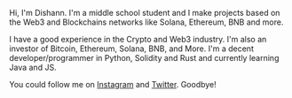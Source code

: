 Hi, I'm Dishann.
I'm a middle school student and I make projects based on the Web3 and Blockchains networks like Solana, Ethereum, BNB and more.

I have a good experience in the Crypto and Web3 industry. I'm also an investor of Bitcoin, Ethereum, Solana, BNB, and More.
I'm a decent developer/programmer in Python, Solidity and Rust and currently learning Java and JS.

You could follow me on [Instagram](https://instagram.com/metavonic) and [Twitter](https://twitter.com/iammetavonic).
Goodbye!


